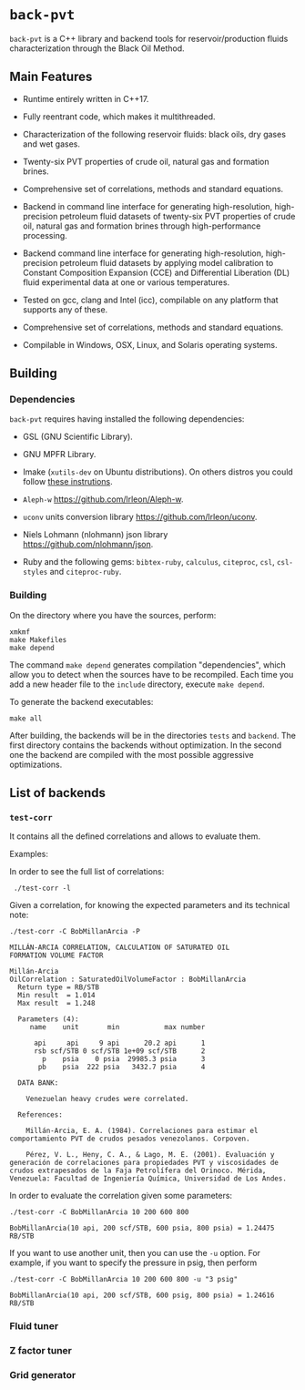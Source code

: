 # `back-pvt`

`back-pvt` is a C++ library and backend tools for reservoir/production
fluids characterization through the Black Oil Method.

## Main Features

- Runtime entirely written in C++17.

- Fully reentrant code, which makes it multithreaded.

- Characterization of the following reservoir fluids: black oils, dry
gases and wet gases. 

- Twenty-six PVT properties of crude oil, natural gas and formation
brines.

- Comprehensive set of correlations, methods and standard equations. 

- Backend in command line interface for generating high-resolution,
high-precision petroleum fluid datasets of twenty-six PVT properties
of crude oil, natural gas and formation brines through
high-performance processing. 

- Backend command line interface for generating high-resolution,
high-precision petroleum fluid datasets by applying model calibration
to Constant Composition Expansion (CCE) and Differential Liberation
(DL) fluid experimental data at one or various temperatures. 

- Tested on gcc, clang and Intel (icc), compilable on any platform
that supports any of these.

- Comprehensive set of correlations, methods and standard equations.

- Compilable in Windows, OSX, Linux, and Solaris operating systems.

## Building

### Dependencies

`back-pvt` requires having installed the following dependencies:

- GSL (GNU Scientific Library).

- GNU MPFR Library.

- Imake (`xutils-dev` on Ubuntu distributions). On others distros you
could follow [these instrutions](http://www.snake.net/software/imake-stuff/imake-faq.html#where-to-get).

- `Aleph-w` <https://github.com/lrleon/Aleph-w>.

- `uconv` units conversion library <https://github.com/lrleon/uconv>.

- Niels Lohmann (nlohmann) json library <https://github.com/nlohmann/json>.

- Ruby and the following gems: `bibtex-ruby`, `calculus`, `citeproc`,
`csl`, `csl-styles` and `citeproc-ruby`.

### Building

On the directory where you have the sources, perform:

	xmkmf
	make Makefiles
	make depend
	
The command `make depend` generates compilation "dependencies", which
allow you to detect when the sources have to be recompiled. Each time
you add a new header file to the `include` directory, execute `make
depend`. 

To generate the backend executables:

	make all
	
After building, the backends will be in the directories `tests` and
`backend`. The first directory contains the backends without
optimization. In the second one the backend are compiled with the most
possible aggressive optimizations. 

## List of backends

### `test-corr`

It contains all the defined correlations and allows to evaluate them.

Examples:

In order to see the full list of correlations:

     ./test-corr -l
     
Given a correlation, for knowing the expected parameters and its technical note:

    ./test-corr -C BobMillanArcia -P

    MILLÁN-ARCIA CORRELATION, CALCULATION OF SATURATED OIL
    FORMATION VOLUME FACTOR

    Millán-Arcia
    OilCorrelation : SaturatedOilVolumeFactor : BobMillanArcia
      Return type = RB/STB
      Min result  = 1.014
      Max result  = 1.248

      Parameters (4):
         name    unit       min           max number 
                                                 
          api     api     9 api      20.2 api      1 
          rsb scf/STB 0 scf/STB 1e+09 scf/STB      2 
            p    psia    0 psia  29985.3 psia      3 
           pb    psia  222 psia   3432.7 psia      4 

      DATA BANK:

        Venezuelan heavy crudes were correlated.

      References:

        Millán-Arcia, E. A. (1984). Correlaciones para estimar el comportamiento PVT de crudos pesados venezolanos. Corpoven.

        Pérez, V. L., Heny, C. A., & Lago, M. E. (2001). Evaluación y generación de correlaciones para propiedades PVT y viscosidades de crudos extrapesados de la Faja Petrolífera del Orinoco. Mérida, Venezuela: Facultad de Ingeniería Química, Universidad de Los Andes.
	
In order to evaluate the correlation given some parameters:

    ./test-corr -C BobMillanArcia 10 200 600 800
    
    BobMillanArcia(10 api, 200 scf/STB, 600 psia, 800 psia) = 1.24475 RB/STB
    
If you want to use another unit, then you can use the `-u` option. For
example, if you want to specify the pressure in psig, then perform

    ./test-corr -C BobMillanArcia 10 200 600 800 -u "3 psig"
    
    BobMillanArcia(10 api, 200 scf/STB, 600 psig, 800 psia) = 1.24616 RB/STB
    
### Fluid tuner

### Z factor tuner

### Grid generator
